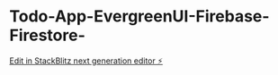 # Todo-App-EvergreenUI-Firebase-Firestore-

[Edit in StackBlitz next generation editor ⚡️](https://stackblitz.com/~/github.com/vietnguyen88/Todo-App-EvergreenUI-Firebase-Firestore-)